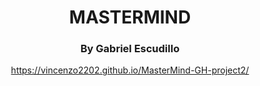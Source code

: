 <h1 align="center">MASTERMIND</h1>
<h3 align="center"> By Gabriel Escudillo</h3>

<p align="center"><a href="https://vincenzo2202.github.io/MasterMind-GH-project2/">https://vincenzo2202.github.io/MasterMind-GH-project2/</a></p>

<!-- <br>
Desarrollado como parte del tercer proyecto del Bootcamp de Full Stack Developer en Geekshubs Academy.

## Contenido

- [Introducción](#introducción)
- [Características](#📋-características)
- [Problemas y posibles soluciones ](#🚧-problemas-y-posibles-soluciones-💡) 
- [Tecnologías](#tecnologías-utilizadas) 
- [Autor](#📝-autor) 
- [Licencia](#⚖️-licencia)
- [Agradecimientos](#👏-agradecimientos)

<p align="center">_______________________________________________</p>

## Introducción

**Juego MasterMind** es un juego de mesa de estrategia y lógica que generalmente se juega con dos jugadores. Fue inventado por Mordecai Meirowitz en 1970. El objetivo principal del juego es que un jugador adivine una combinación secreta de colores o símbolos elegida por otro jugador, y lo haga en el menor número de intentos posible.

En este caso, el escenario de juego se ejecuta en un tablero donde un solo jugador contra la máquina debe encontrar la combinación correcta.

## 📋 Características

En primer lugar, nos encontramos con el menú de bienvenida y home del juego el cual consta con dos botones, uno que redirige a la reglas del juego, como podemos observar. 

<div style="text-align: center;">
<img src="./img/Capturas/captura-1.png" alt="lenguajes" width="500" />
</div>

Y el otro botón inicia la partida solicitando el primer dato del jugador el cual es el nombre permitiendo así personalizar la experiencia de usuario.

<div style="text-align: center;">
<img src="./img/Capturas/captura-2.png" alt="lenguajes" width="500"/> 
</div> 
<div style="text-align: center;">
<img src="./img/Capturas/captura-3.png" alt="lenguajes" width="500"/> 
</div> 

Luego de que el juego hace click nuevamente en play lo lleva al menú donde podrá seleccionar el nivel de dificultad que desee.

<div style="text-align: center;">
<img src="./img/Capturas/captura-4.png" alt="lenguajes" width="500"/> 
</div> 

 En esta primera versión de MasterMind solo cuenta con el nivel fácil para en jugador, el cual consta de 4 colores y 10 intentos para conseguir la combinación correcta.


<div style="text-align: center;"> 
<img src="./img/Capturas/captura-6.png" alt="lenguajes" width="500"/>
</div> 

Luego de seleccionar el nivel de dificultad, el jugador deberá elegir los colores de preferencia para iniciar la partida. 


<div style="text-align: center;"> 
<img src="./img/Capturas/captura-7.png" alt="lenguajes" width="500"/>
</div>

El tablero consta de 10 colores predefinidos entre los cuales podrá elegir 4 colores y ninguno se podrá repetir. 

<div style="text-align: center;"> 
<img src="./img/Capturas/captura-8.png" alt="lenguajes" width="500"/>
</div>

Como forma de facilitar la experiencia, el tablero cuenta con un acceso rápido en el botón de ayuda donde se encuentran alojadas las instrucciones del juego en una ventana desplegable.


<div style="text-align: center;"> 
<img src="./img/Capturas/captura-9.png" alt="lenguajes" width="500"/> 
</div>

  En la siguiente imagen observamos que el juego cuenta con una serie de restricciones para impedir cambiar de fila sin haber seleccionado todos los colores.

<div style="text-align: center;"> 
<img src="./img/Capturas/captura-14.png" alt="lenguajes" width="500"/>
</div>
<div style="text-align: center;"> 
<img src="./img/Capturas/captura-15.png" alt="lenguajes" width="500"/>
</div>

 La columna que está a la izquierda del tablero de juego es nuestro validador de oportunidades, que no permite ir visualizando que colores son correctos, cuales se encuentran, pero están mal posicionados con color naranja, y cuales directamente no están con el color blanco.

<div style="text-align: center;"> 
<img src="./img/Capturas/captura-16.png" alt="lenguajes" width="500"/>
</div>

Y las ultimas dos páginas representan las ventanas del ganador y el perdedor de las partida.

<div style="text-align: center;"> 
<img src="./img/Capturas/captura-17.png" alt="lenguajes" width="500"/>
</div>
 <div style="text-align: center;"> 
<img src="./img/Capturas/captura-18.png" alt="lenguajes" width="500"/>
</div>
  
## 🚧 Problemas y posibles soluciones 💡
 Uno de los principales desafíos a la hora de elaborar este proyecto ha sido en donde realmente poner el foco, sobre todo en los momentos más difíciles y de estancamiento el saber dar un paso al lado, continuar con algo que si pudiese realizar en el momento, con más facilidad, para volver a los puntos más arduos luego, más repotenciado. 

La primera toma de contacto con Javascript, sin más, me ha recordado como hace 4 semanas me sentía con HTLM y CSS, en la primera toma de contacto. Ahora, leguajes que con facilidad puedo desarrollar. 

Como problema, puedo mencionar que me hubiese gustado realizar distintos niveles de dificultad, pero por cuestión de tiempo, y ya que, he tenido que refactorizar el código debido a problemas de congruencia.

Tambiene me hubiese gustado tener un nivel dinámico en este proyecto.



## Tecnologías Utilizadas

<img src="./img/lenguajes_1.png" alt="lengiajes" width="200"/>
<img src="./img/Capturas/Canva-logo.png" alt="lengiajes" width="100"/>
<img src="./img/Capturas/git-logo.png" alt="lengiajes" width="150"/>
<img src="./img/Capturas/GitHub_Mark.png" alt="lengiajes" width="100"/>
 
## 📝 Autor

- **Nombre**: Gabriel Escudillo
- **Email**: gabrielescudillo@gmail.com
- **Linkedin**: [LinkedIn](https://www.linkedin.com/in/vincenzo-donnarumma-108755174)

## ⚖️ Licencia

Este proyecto está bajo la Licencia MIT. Consulta el archivo `LICENSE` para obtener más información.

## 👏 Agradecimientos

Este proyecto ha sido posible gracias al arduo trabajo de mis profesores Daniel Tarazona y David Ochando, quienes no solo comparten sus conocimientos, sino que también nos inculcan y generan entusiasmo en lo que estamos desarrollando.

También quiero agradecer a mis compañeros de bootcamp, ya que sin ellos y las lluvias de ideas diarias han ayudado a mejorar muchos aspectos de este proyecto.Como agradecimiento especial a mi compañero de Bootcamp Andrés Labat. Gracias por tu invaluable apoyo y dedicación en este proyecto. Tu ayuda ha hecho una diferencia significativa y estoy realmente agradecido por ello. ¡Trabajar contigo ha sido un placer!"  -->